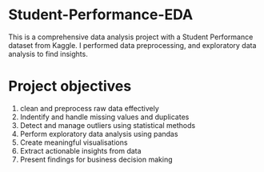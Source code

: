 # Student-Performance-EDA
This is a comprehensive data analysis project with a Student Performance dataset from Kaggle. I performed data preprocessing,  and exploratory data analysis to find insights.  
# Project objectives
1. clean and preprocess raw data effectively
2. Indentify and handle missing values and duplicates
3. Detect and manage outliers using statistical methods
4. Perform exploratory data analysis using pandas
5. Create meaningful visualisations
6. Extract actionable insights from data
7. Present findings for business decision making
